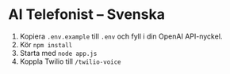 # AI Telefonist – Svenska

1. Kopiera `.env.example` till `.env` och fyll i din OpenAI API-nyckel.
2. Kör `npm install`
3. Starta med `node app.js`
4. Koppla Twilio till `/twilio-voice`